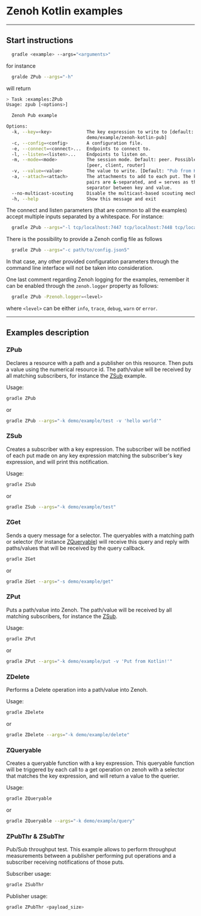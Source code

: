 # Zenoh Kotlin examples

----

## Start instructions



```bash
  gradle <example> --args="<arguments>"
```

for instance

```bash
  gralde ZPub --args="-h"
```

will return
```bash
> Task :examples:ZPub
Usage: zpub [<options>]

  Zenoh Pub example

Options:
  -k, --key=<key>             The key expression to write to [default:
                              demo/example/zenoh-kotlin-pub]
  -c, --config=<config>       A configuration file.
  -e, --connect=<connect>...  Endpoints to connect to.
  -l, --listen=<listen>...    Endpoints to listen on.
  -m, --mode=<mode>           The session mode. Default: peer. Possible values:
                              [peer, client, router]
  -v, --value=<value>         The value to write. [Default: "Pub from Kotlin!"]
  -a, --attach=<attach>       The attachments to add to each put. The key-value
                              pairs are &-separated, and = serves as the
                              separator between key and value.
  --no-multicast-scouting     Disable the multicast-based scouting mechanism.
  -h, --help                  Show this message and exit

```

The connect and listen parameters (that are common to all the examples) accept multiple inputs separated by a whitespace.
For instance:

```bash
  gradle ZPub --args="-l tcp/localhost:7447 tcp/localhost:7448 tcp/localhost:7449"
```

There is the possibility to provide a Zenoh config file as follows
```bash 
  gradle ZPub --args="-c path/to/config.json5"
```

In that case, any other provided configuration parameters through the command line interface will not be taken into consideration.

One last comment regarding Zenoh logging for the examples, remember it can be enabled through the `zenoh.logger` property as follows:

```bash
  gradle ZPub -Pzenoh.logger=<level>
```

where `<level>` can be either `info`, `trace`, `debug`, `warn` or `error`.

---- 

## Examples description

### ZPub

Declares a resource with a path and a publisher on this resource. Then puts a value using the numerical resource id.
The path/value will be received by all matching subscribers, for instance the [ZSub](#zsub) example.

Usage:

```bash
gradle ZPub
```
or
```bash
gradle ZPub --args="-k demo/example/test -v 'hello world'"
```

### ZSub
Creates a subscriber with a key expression.
The subscriber will be notified of each put made on any key expression matching
the subscriber's key expression, and will print this notification.

Usage:

```bash
gradle ZSub
```
or
```bash
gradle ZSub --args="-k demo/example/test"
```

### ZGet

Sends a query message for a selector.
The queryables with a matching path or selector (for instance [ZQueryable](#zqueryable))
will receive this query and reply with paths/values that will be received by the query callback.

```bash
gradle ZGet
```
or

```bash
gradle ZGet --args="-s demo/example/get"
```
    
### ZPut

Puts a path/value into Zenoh.
The path/value will be received by all matching subscribers, for instance the [ZSub](#zsub).

Usage:

```bash
gradle ZPut
```

or

```bash
gradle ZPut --args="-k demo/example/put -v 'Put from Kotlin!'"
```

### ZDelete
Performs a Delete operation into a path/value into Zenoh.

Usage:

```bash
gradle ZDelete
```

or 

```bash
gradle ZDelete --args="-k demo/example/delete"
```

### ZQueryable

Creates a queryable function with a key expression.
This queryable function will be triggered by each call to a get operation on zenoh
with a selector that matches the key expression, and will return a value to the querier.

Usage:

```bash
gradle ZQueryable
```

or

```bash
gradle ZQueryable --args="-k demo/example/query"
```

### ZPubThr & ZSubThr

Pub/Sub throughput test.
This example allows to perform throughput measurements between a publisher performing
put operations and a subscriber receiving notifications of those puts.

Subscriber usage:

```bash
gradle ZSubThr
```

Publisher usage:

```bash
gradle ZPubThr <payload_size>
```
